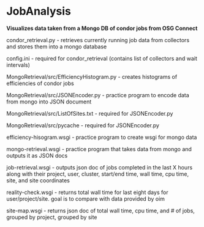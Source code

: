 JobAnalysis
===========

__Visualizes data taken from a Mongo DB of condor jobs from OSG Connect__



condor_retrieval.py - retrieves currently running job data from collectors and stores them into a mongo database

config.ini - required for condor_retrieval (contains list of collectors and wait intervals)

MongoRetrieval/src/EfficiencyHistogram.py - creates histograms of efficiencies of condor jobs

MongoRetrieval/src/JSONEncoder.py - practice program to encode data from mongo into JSON document

MongoRetrieval/src/ListOfSites.txt - required for JSONEncoder.py

MongoRetrieval/src/pycache - required for JSONEncoder.py

efficiency-hisogram.wsgi - practice program to create wsgi for mongo data

mongo-retrieval.wsgi -  practice program that takes data from mongo and outputs it as JSON docs

job-retrieval.wsgi - outputs json doc of jobs completed in the last X hours along with their project, user, cluster, start/end time, wall time, cpu time, site, and site coordinates

reality-check.wsgi - returns total wall time for last eight days for user/project/site. goal is to compare with data provided by oim

site-map.wsgi - returns json doc of total wall time, cpu time, and # of jobs, grouped by project, grouped by site
